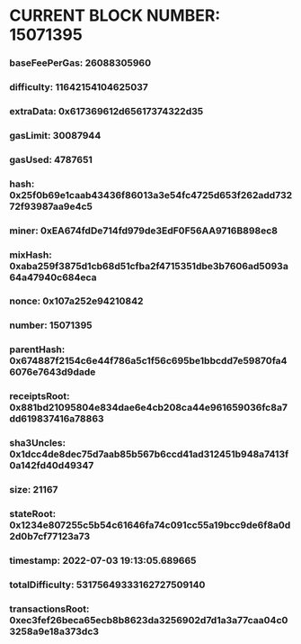 # CURRENT BLOCK NUMBER: 15071395

### baseFeePerGas: 26088305960
### difficulty: 11642154104625037
### extraData: 0x617369612d65617374322d35
### gasLimit: 30087944
### gasUsed: 4787651
### hash: 0x25f0b69e1caab43436f86013a3e54fc4725d653f262add73272f93987aa9e4c5
### miner: 0xEA674fdDe714fd979de3EdF0F56AA9716B898ec8
### mixHash: 0xaba259f3875d1cb68d51cfba2f4715351dbe3b7606ad5093a64a47940c684eca
### nonce: 0x107a252e94210842
### number: 15071395
### parentHash: 0x674887f2154c6e44f786a5c1f56c695be1bbcdd7e59870fa46076e7643d9dade
### receiptsRoot: 0x881bd21095804e834dae6e4cb208ca44e961659036fc8a7dd619837416a78863
### sha3Uncles: 0x1dcc4de8dec75d7aab85b567b6ccd41ad312451b948a7413f0a142fd40d49347
### size: 21167
### stateRoot: 0x1234e807255c5b54c61646fa74c091cc55a19bcc9de6f8a0d2d0b7cf77123a73
### timestamp: 2022-07-03 19:13:05.689665
### totalDifficulty: 53175649333162727509140
### transactionsRoot: 0xec3fef26beca65ecb8b8623da3256902d7d1a3a77caa04c03258a9e18a373dc3
